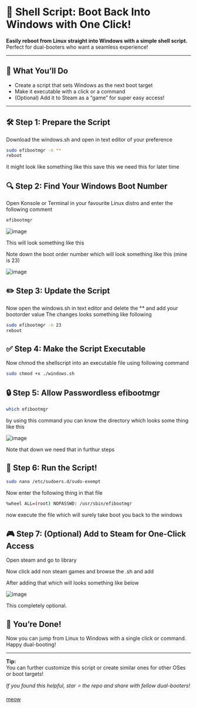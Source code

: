 # 🚀 Shell Script: Boot Back Into Windows with One Click!

**Easily reboot from Linux straight into Windows with a simple shell script.**  
Perfect for dual-booters who want a seamless experience!

---

## 📝 What You’ll Do

- Create a script that sets Windows as the next boot target
- Make it executable with a click or a command
- (Optional) Add it to Steam as a “game” for super easy access!

---

## 🛠️ Step 1: Prepare the Script
  Download the windows.sh and open in text editor of your preference
  ```sh
  sudo efibootmgr -n **
  reboot
  ```
  it might look like something like this save this we need this for later time 

## 🔍 Step 2: Find Your Windows Boot Number
  Open Konsole or Terminal in your favourite Linux distro and enter the following comment 
  ```sh
  efibootmgr
  ```
![image](https://github.com/user-attachments/assets/7d283364-f352-49eb-a0cc-a78de45e541b)

This will look something like this

Note down the boot order number which will look something like this (mine is 23)

![image](https://github.com/user-attachments/assets/f7168da1-1dc5-47f7-92d1-11251c4926d7)

## ✏️ Step 3: Update the Script
  Now open the windows.sh in text editor and delete the ** and add your bootorder value 
  The changes looks something like following 
  ```sh
  sudo efibootmgr -n 23
  reboot
  ```
## ✅ Step 4: Make the Script Executable
  Now chmod the shellscript into an executable file using following command 
  ```sh
  sudo chmod +x ./windows.sh
  ```

## 🔒 Step 5: Allow Passwordless efibootmgr 
  ```sh
  which efibootmgr
  ```
by using this command you can know the directory which looks some thing like this

![image](https://github.com/user-attachments/assets/985da6bb-4ea7-4272-ac74-86021e6437c3)

Note that down we need that in furthur steps 

## 🚦 Step 6: Run the Script!
  ```sh
  sudo nano /etc/sudoers.d/sudo-exempt
  ```

  Now enter the following thing in that file 
  ```sh
  %wheel ALL=(root) NOPASSWD: /usr/sbin/efibootmgr
  ```
now execute the file which will surely take boot you back to the windows 

## 🎮 Step 7: (Optional) Add to Steam for One-Click Access
  Open steam and go to library
  
  Now click add non steam games and browse the .sh and add
  
  After adding that which will looks something like below
  
  ![image](https://github.com/user-attachments/assets/f4c950ed-fa8c-4e36-afd0-b756c8ab7e8e)

  This completely optional.

## 🎉 You’re Done!

Now you can jump from Linux to Windows with a single click or command.  
Happy dual-booting!

---

**Tip:**  
You can further customize this script or create similar ones for other OSes or boot targets!

*If you found this helpful, star ⭐ the repo and share with fellow dual-booters!*

[meow](https://www.youtube.com/@BadReputatedGirl)
